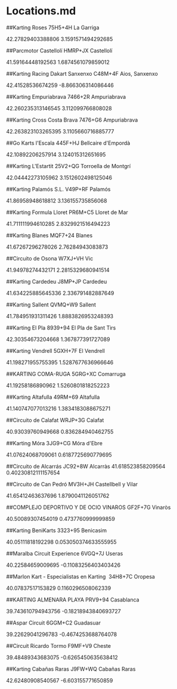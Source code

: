 # Locations.md

##Karting Roses
75H5+4H La Garriga

42.27829403388806
3.1591571494292685

##Parcmotor Castellolí
HMRP+JX Castellolí

41.59164448192563
1.6874561079859012

##Karting Racing Dakart Sanxenxo
C48M+4F Aios, Sanxenxo

42.41528536674259
-8.866306314086446

##Karting Empuriabrava
7466+2R Ampuriabrava

42.260235313146545
3.112099766808028

##Karting Cross Costa Brava
7476+G6 Ampuriabrava

42.263823103265395
3.1105660716885777

##Go Karts l'Escala
445F+HJ Bellcaire d'Empordà

42.10892206257914
3.124015312651695

##Karting L'Estartit
25V2+QG Torroella de Montgrí

42.04442273105962
3.1512602498125046

##Karting Palamós S.L.
V49P+RF Palamós

41.86958948618812
3.136155735856068

##Karting Formula Lloret
PR6M+C5 Lloret de Mar

41.711111994610285
2.8329921516494223

##Karting Blanes
MQF7+24 Blanes

41.67267296278026
2.76284943083873

##Circuito de Osona
W7XJ+VH Vic

41.94978274432171
2.2815329680941514

##Karting Cardedeu
J8MP+JP Cardedeu

41.634225885645336
2.336791482887649

##Karting Sallent
QVMQ+W9 Sallent

41.784951931311426
1.8883826953248393

##Karting El Pla
8939+94 El Pla de Sant Tirs

42.30354673204668
1.367877391727089

##Karting Vendrell
5GXH+7F El Vendrell

41.198271955755395
1.5287677636966646

##KARTING COMA-RUGA
5GRG+XC Comarruga

41.19258186890962
1.5260801818252223

##Karting Altafulla
49RM+69 Altafulla

41.140747077013216
1.3834183088675271

##Circuito de Calafat
WRJP+3G Calafat

40.93039760949668
0.836284940462755

##Karting Móra
3JG9+CG Móra d'Ebre

41.07624068709061
0.6187725690779695

##Circuito de Alcarrás
JC92+8W Alcarràs
41.618523858209564
0.40230812111157654

##Circuito de Can Pedró
MV3H+JH Castellbell y Vilar

41.65412463637696
1.8790041126051762

##COMPLEJO DEPORTIVO Y DE OCIO VINAROS
GF2F+7G Vinaròs

40.50089307454019
0.4737760999999859

##Karting BeniKarts
3323+95 Benicasim

40.05111818192298
0.053050374633555955

##Maralba Circuit Experience
6VGQ+7J Useras

40.22584659009695
-0.11083256403403426

##Marlon Kart - Especialistas en Karting ️
34H8+7C Oropesa

40.07837517153829
0.1160296508062339

##KARTING ALMENARA PLAYA
PRV9+94 Casablanca

39.743610794943756
-0.18218943840693727

##Aspar Circuit
6GGM+C2 Guadasuar

39.22629041296783
-0.4674253688764078

##Circuit Ricardo Tormo
F9MF+V9 Cheste

39.48489343683075
-0.6265450635638412

##Karting Cabañas Raras
J9FW+WQ Cabañas Raras

42.62480908540567
-6.603155771650859
